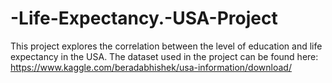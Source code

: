# -Life-Expectancy.-USA-Project
This project explores the correlation between the level of education and life expectancy in the USA.
The dataset used in the project can be found here: https://www.kaggle.com/beradabhishek/usa-information/download/
